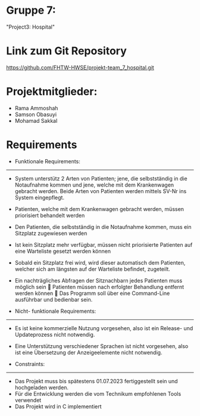 # Gruppe 7:
"Project3: Hospital"
# Link zum Git Repository
https://github.com/FHTW-HWSE/projekt-team_7_hospital.git

# Projektmitglieder:

* Rama Ammoshah
* Samson Obasuyi
* Mohamad Sakkal

# Requirements

* Funktionale Requirements:
___________________________

 - System unterstütz 2 Arten von Patienten; jene, die selbstständig in die Notaufnahme kommen und jene, welche mit dem Krankenwagen gebracht werden. Beide Arten von Patienten werden mittels SV-Nr ins System eingepflegt.

- Patienten, welche mit dem Krankenwagen gebracht werden, müssen priorisiert behandelt werden

- Den Patienten, die selbstständig in die Notaufnahme kommen, muss ein Sitzplatz zugewiesen werden

- Ist kein Sitzplatz mehr verfügbar, müssen nicht priorisierte Patienten auf eine Warteliste gesetzt werden können

- Sobald ein Sitzplatz frei wird, wird dieser automatisch dem Patienten, welcher sich am längsten auf der Warteliste befindet, zugeteilt.

- Ein nachträgliches Abfragen der Sitznachbarn jedes Patienten muss möglich sein  Patienten müssen nach erfolgter Behandlung entfernt werden können  Das Programm soll über eine Command-Line ausführbar und bedienbar sein.

* Nicht- funktionale Requirements:
__________________________________

- Es ist keine kommerzielle Nutzung vorgesehen, also ist ein Release- und Updateprozess nicht notwendig.

- Eine Unterstützung verschiedener Sprachen ist nicht vorgesehen, also ist eine Übersetzung der Anzeigeelemente nicht notwendig.

* Constraints:
______________

 - Das Projekt muss bis spätestens 01.07.2023 fertiggestellt sein und hochgeladen werden.
 - Für die Entwicklung werden die vom Technikum empfohlenen Tools verwendet 
 - Das Projekt wird in C implementiert





 